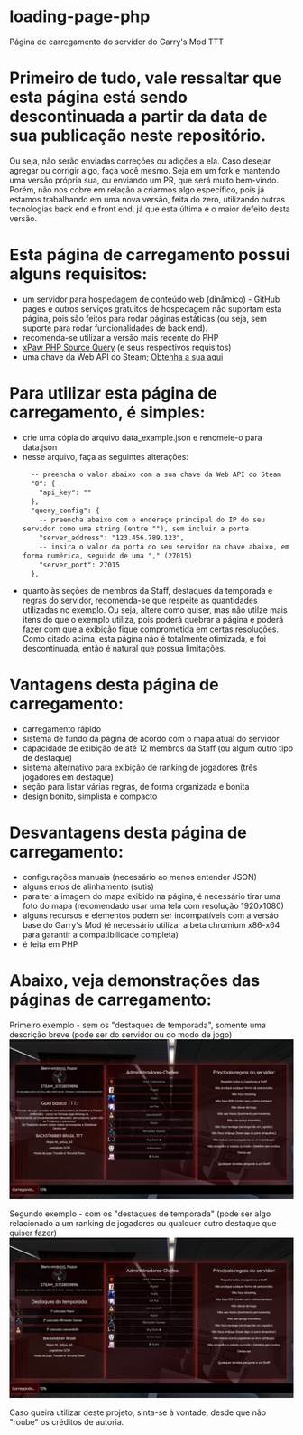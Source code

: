 # loading-page-php
Página de carregamento do servidor do Garry's Mod TTT

# Primeiro de tudo, vale ressaltar que esta página está sendo descontinuada a partir da data de sua publicação neste repositório. 
Ou seja, não serão enviadas correções ou adições a ela. Caso desejar agregar ou corrigir algo, faça você mesmo. Seja em um fork e mantendo uma versão própria sua, ou enviando um PR, que será muito bem-vindo. Porém, não nos cobre em relação a criarmos algo específico, pois já estamos trabalhando em uma nova versão, feita do zero, utilizando outras tecnologias back end e front end, já que esta última é o maior defeito desta versão.

# Esta página de carregamento possui alguns requisitos:
* um servidor para hospedagem de conteúdo web (dinâmico) - GitHub pages e outros serviços gratuitos de hospedagem não suportam esta página, pois são feitos para rodar páginas estáticas (ou seja, sem suporte para rodar funcionalidades de back end).
* recomenda-se utilizar a versão mais recente do PHP
* [xPaw PHP Source Query](https://github.com/xPaw/PHP-Source-Query) (e seus respectivos requisitos)
* uma chave da Web API do Steam; [Obtenha a sua aqui](https://steamcommunity.com/dev/apikey)

# Para utilizar esta página de carregamento, é simples:
* crie uma cópia do arquivo data_example.json e renomeie-o para data.json
* nesse arquivo, faça as seguintes alterações:
  ```
    -- preencha o valor abaixo com a sua chave da Web API do Steam
    "0": {
      "api_key": ""
    },
    "query_config": {
      -- preencha abaixo com o endereço principal do IP do seu servidor como uma string (entre ""), sem incluir a porta
      "server_address": "123.456.789.123",
      -- insira o valor da porta do seu servidor na chave abaixo, em forma numérica, seguido de uma "," (27015) 
      "server_port": 27015
    },
  ```
 * quanto às seções de membros da Staff, destaques da temporada e regras do servidor, recomenda-se que respeite as quantidades utilizadas no exemplo. Ou seja, altere como quiser, mas não utilze mais itens do que o exemplo utiliza, pois poderá quebrar a página e poderá fazer com que a exibição fique comprometida em certas resoluções. Como citado acima, esta página não é totalmente otimizada, e foi descontinuada, então é natural que possua limitações.

# Vantagens desta página de carregamento:
* carregamento rápido
* sistema de fundo da página de acordo com o mapa atual do servidor
* capacidade de exibição de até 12 membros da Staff (ou algum outro tipo de destaque)
* sistema alternativo para exibição de ranking de jogadores (três jogadores em destaque)
* seção para listar várias regras, de forma organizada e bonita
* design bonito, simplista e compacto

# Desvantagens desta página de carregamento:
* configurações manuais (necessário ao menos entender JSON)
* alguns erros de alinhamento (sutis)
* para ter a imagem do mapa exibido na página, é necessário tirar uma foto do mapa (recomendado usar uma tela com resolução 1920x1080)
* alguns recursos e elementos podem ser incompatíveis com a versão base do Garry's Mod (é necessário utilizar a beta chromium x86-x64 para garantir a compatibilidade completa)
* é feita em PHP

# Abaixo, veja demonstrações das páginas de carregamento:

Primeiro exemplo - sem os "destaques de temporada", somente uma descrição breve (pode ser do servidor ou do modo de jogo)
![](/examples/1.png)

Segundo exemplo - com os "destaques de temporada" (pode ser algo relacionado a um ranking de jogadores ou qualquer outro destaque que quiser fazer)
![](/examples/2.png)

Caso queira utilizar deste projeto, sinta-se à vontade, desde que não "roube" os créditos de autoria.
